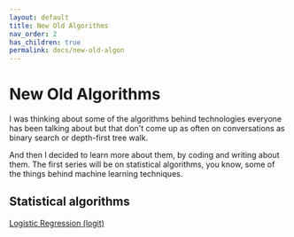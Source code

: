 ```yaml
---
layout: default
title: New Old Algorithms
nav_order: 2
has_children: true
permalink: docs/new-old-algon
---
```


# New Old Algorithms

I was thinking about some of the algorithms behind technologies everyone has been talking about but that don't come up as often on conversations as binary search or depth-first tree walk.

And then I decided to learn more about them, by coding and writing about them. The first series will be on statistical algorithms, you know, some of the things behind machine learning techniques.

## Statistical algorithms
[Logistic Regression (logit)](logistic-regression.md)